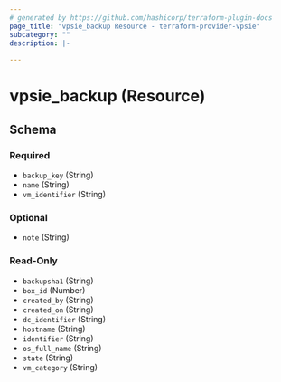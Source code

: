 ```yaml
---
# generated by https://github.com/hashicorp/terraform-plugin-docs
page_title: "vpsie_backup Resource - terraform-provider-vpsie"
subcategory: ""
description: |-
  
---
```


# vpsie_backup (Resource)





<!-- schema generated by tfplugindocs -->
## Schema

### Required

- `backup_key` (String)
- `name` (String)
- `vm_identifier` (String)

### Optional

- `note` (String)

### Read-Only

- `backupsha1` (String)
- `box_id` (Number)
- `created_by` (String)
- `created_on` (String)
- `dc_identifier` (String)
- `hostname` (String)
- `identifier` (String)
- `os_full_name` (String)
- `state` (String)
- `vm_category` (String)

